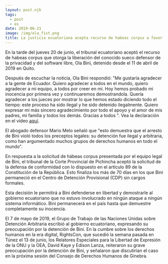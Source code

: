 ```yaml
---
layout: post.njk
tags:
  - post
  - es
date: 2019-06-21
image: /img/ola_fist.png
title: La justicia ecuatoriana acepta recurso de habeas corpus a favor de Ola Bini
---
```

En la tarde del jueves 20 de junio, el tribunal ecuatoriano aceptó el recurso de habeas corpus que otorga la liberación del conocido sueco defensor de la privacidad y del software libre, Ola Bini, detenido desde el 11 de abril de 2019 en Quito.

Después de escuchar la noticia, Ola Bini respondió: "Me gustaría agradecer a la gente de Ecuador. Quiero agradecer a todos en el mundo, quiero agradecer a mi equipo, a todos por creer en mí. Hoy hemos probado mi inocencia por primera vez y continuaremos demostrandola. Quería agradecer a los jueces por mostrar lo que hemos estado diciendo todo el tiempo: este proceso ha sido ilegal y he sido detenido ilegalmente. Quiero expresar mi más sincero agradecimiento por todo el apoyo y el amor de mis padres, mi familia y todos los demás. Gracias a todos ". Vea la declaración en el video [aquí](https://archive.org/details/olabinistatment).

El abogado defensor Mario Melo señaló que "esto demuestra que el arresto de Bini violó todos los preceptos legales: su detención fue ilegal y arbitraria, como han argumentado muchos grupos de derechos humanos en todo el mundo".

En respuesta a la solicitud de hábeas corpus presentada por el equipo legal de Bini, el tribunal de la Corte Provincial de Pichincha aceptó la solicitud de la defensa de conformidad con lo dispuesto en el artículo 89 de la Constitución de la República. Esto finaliza los más de 70 días en los que Bini permaneció en el Centro de Detención Provisional (CDP) sin cargos formales.

Esta decisión le permitirá a Bini defenderse en libertad y demostrarle al gobierno ecuatoriano que no estuvo involucrado en ningún ataque a ningún sistema informático. Bini permanecerá en el país hasta que demuestre completamente su inocencia.

El 7 de mayo de 2019, el Grupo de Trabajo de las Naciones Unidas sobre Detención Arbitraria escribió al gobierno ecuatoriano, expresando su preocupación por la detención de Bini. En la cumbre sobre los derechos humanos en la era digital, RightsCon, que sucedió la semana pasada en Túnez el 13 de junio, los Relatores Especiales para la Libertad de Expresión de la ONU y la OEA, David Kaye y Edison Lanza, reiteraron su grave preocupación por la detención de Bini, y señalaron que discutirían el caso en la próxima sesión del Consejo de Derechos Humanos de Ginebra.

